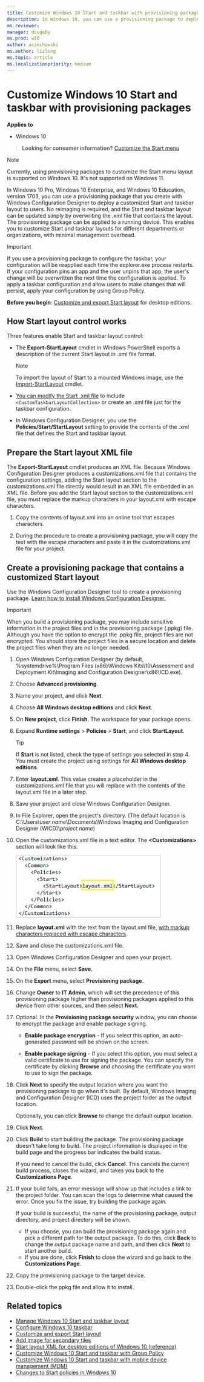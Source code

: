 ```yaml
---
title: Customize Windows 10 Start and taskbar with provisioning packages (Windows 10)
description: In Windows 10, you can use a provisioning package to deploy a customized Start layout to users.
ms.reviewer: 
manager: dougeby
ms.prod: w10
author: aczechowski
ms.author: lizlong
ms.topic: article
ms.localizationpriority: medium
---
```


# Customize Windows 10 Start and taskbar with provisioning packages


**Applies to**

- Windows 10

> **Looking for consumer information?** [Customize the Start menu](https://go.microsoft.com/fwlink/p/?LinkId=623630)

> [!NOTE]
> Currently, using provisioning packages to customize the Start menu layout is supported on Windows 10. It's not supported on Windows 11.

In Windows 10 Pro, Windows 10 Enterprise, and Windows 10 Education, version 1703, you can use a provisioning package that you create with Windows Configuration Designer to deploy a customized Start and taskbar layout to users. No reimaging is required, and the Start and taskbar layout can be updated simply by overwriting the .xml file that contains the layout. The provisioning package can be applied to a running device. This enables you to customize Start and taskbar layouts for different departments or organizations, with minimal management overhead.

> [!IMPORTANT]
> If you use a provisioning package to configure the taskbar, your configuration will be reapplied each time the explorer.exe process restarts. If your configuration pins an app and the user unpins that app, the user's change will be overwritten the next time the configuration is applied. To apply a taskbar configuration and allow users to make changes that will persist, apply your configuration by using Group Policy.

**Before you begin**: [Customize and export Start layout](customize-and-export-start-layout.md) for desktop editions.

## <a href="" id="bkmk-howstartscreencontrolworks"></a>How Start layout control works


Three features enable Start and taskbar layout control:

-   The **Export-StartLayout** cmdlet in Windows PowerShell exports a description of the current Start layout in .xml file format. 

    > [!NOTE]
    > To import the layout of Start to a mounted Windows image, use the [Import-StartLayout](/powershell/module/startlayout/import-startlayout) cmdlet.

-    [You can modify the Start .xml file](configure-windows-10-taskbar.md) to include  `<CustomTaskbarLayoutCollection>` or create an .xml file just for the taskbar configuration.

-   In Windows Configuration Designer, you use the **Policies/Start/StartLayout** setting to provide the contents of the .xml file that defines the Start and taskbar layout.

<span id="escape"/>

## <a href="" id="escape"></a>Prepare the Start layout XML file

The **Export-StartLayout** cmdlet produces an XML file. Because Windows Configuration Designer produces a customizations.xml file that contains the configuration settings, adding the Start layout section to the customizations.xml file directly would result in an XML file embedded in an XML file. Before you add the Start layout section to the customizations.xml file, you must replace the markup characters in your layout.xml with escape characters. 


1. Copy the contents of layout.xml into an online tool that escapes characters.

3. During the procedure to create a provisioning package, you will copy the text with the escape characters and paste it in the customizations.xml file for your project.  

## <a href="" id="bkmk-domaingpodeployment"></a>Create a provisioning package that contains a customized Start layout


Use the Windows Configuration Designer tool to create a provisioning package. [Learn how to install Windows Configuration Designer.](provisioning-packages/provisioning-install-icd.md)

> [!IMPORTANT]
> When you build a provisioning package, you may include sensitive information in the project files and in the provisioning package (.ppkg) file. Although you have the option to encrypt the .ppkg file, project files are not encrypted. You should store the project files in a secure location and delete the project files when they are no longer needed.

1.  Open Windows Configuration Designer (by default, %systemdrive%\\Program Files (x86)\\Windows Kits\\10\\Assessment and Deployment Kit\\Imaging and Configuration Designer\\x86\\ICD.exe).

2. Choose **Advanced provisioning**.

3. Name your project, and click **Next**.

4. Choose **All Windows desktop editions** and click **Next**.

5. On **New project**, click **Finish**. The workspace for your package opens.

6. Expand **Runtime settings** &gt; **Policies** &gt; **Start**, and click **StartLayout**.

   > [!TIP]
   > If **Start** is not listed, check the type of settings you selected in step 4. You must create the project using settings for **All Windows desktop editions**.

7. Enter **layout.xml**. This value creates a placeholder in the customizations.xml file that you will replace with the contents of the layout.xml file in a later step.

7. Save your project and close Windows Configuration Designer.

7. In File Explorer, open the project's directory. (The default location is C:\Users\\*user name*\Documents\Windows Imaging and Configuration Designer (WICD)\\*project name*) 

7. Open the customizations.xml file in a text editor. The **&lt;Customizations&gt;** section will look like this:

    ![Customizations file with the placeholder text to replace highlighted.](images/customization-start.png)

7. Replace **layout.xml** with the text from the layout.xml file, [with markup characters replaced with escape characters](#escape).

8. Save and close the customizations.xml file.

8. Open Windows Configuration Designer and open your project.

8.  On the **File** menu, select **Save.**

9.  On the **Export** menu, select **Provisioning package**.

10. Change **Owner** to **IT Admin**, which will set the precedence of this provisioning package higher than provisioning packages applied to this device from other sources, and then select **Next.**

11. Optional. In the **Provisioning package security** window, you can choose to encrypt the package and enable package signing.

    -   **Enable package encryption** - If you select this option, an auto-generated password will be shown on the screen.

    -   **Enable package signing** - If you select this option, you must select a valid certificate to use for signing the package. You can specify the certificate by clicking **Browse** and choosing the certificate you want to use to sign the package.

12. Click **Next** to specify the output location where you want the provisioning package to go when it's built. By default, Windows Imaging and Configuration Designer (ICD) uses the project folder as the output location.

    Optionally, you can click **Browse** to change the default output location.

13. Click **Next**.

14. Click **Build** to start building the package. The provisioning package doesn't take long to build. The project information is displayed in the build page and the progress bar indicates the build status.

    If you need to cancel the build, click **Cancel**. This cancels the current build process, closes the wizard, and takes you back to the **Customizations Page**.

15. If your build fails, an error message will show up that includes a link to the project folder. You can scan the logs to determine what caused the error. Once you fix the issue, try building the package again.

    If your build is successful, the name of the provisioning package, output directory, and project directory will be shown.

    -   If you choose, you can build the provisioning package again and pick a different path for the output package. To do this, click **Back** to change the output package name and path, and then click **Next** to start another build.
    -   If you are done, click **Finish** to close the wizard and go back to the **Customizations Page**.

16. Copy the provisioning package to the target device.

17. Double-click the ppkg file and allow it to install.

## Related topics

- [Manage Windows 10 Start and taskbar layout](windows-10-start-layout-options-and-policies.md)
- [Configure Windows 10 taskbar](configure-windows-10-taskbar.md)
- [Customize and export Start layout](customize-and-export-start-layout.md)
- [Add image for secondary tiles](start-secondary-tiles.md)
- [Start layout XML for desktop editions of Windows 10 (reference)](start-layout-xml-desktop.md)
- [Customize Windows 10 Start and taskbar with Group Policy](customize-windows-10-start-screens-by-using-group-policy.md)
- [Customize Windows 10 Start and taskbar with mobile device management (MDM)](customize-windows-10-start-screens-by-using-mobile-device-management.md)
- [Changes to Start policies in Windows 10](changes-to-start-policies-in-windows-10.md)
